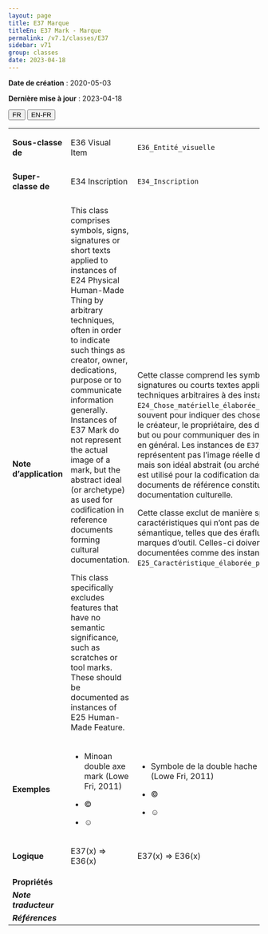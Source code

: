 ```yaml
---
layout: page
title: E37 Marque
titleEn: E37 Mark - Marque
permalink: /v7.1/classes/E37
sidebar: v71
group: classes
date: 2023-04-18
---
```


**Date de création** : 2020-05-03

**Dernière mise à jour** : 2023-04-18

<div class="lang-buttons">
  <button id="fr" class="activate">FR</button>
  <button id="en-fr">EN-FR</button>
</div>

<table>
<tbody>
<tr>
<td><strong>Sous-classe de</strong></td>
<td class="en">
<p>E36 Visual Item</p>
</td>
<td>
<p><code class="language-plaintext highlighter-rouge">E36_Entité_visuelle</code></p>
</td>
</tr>
<tr>
<td><strong>Super-classe de</strong></td>
<td class="en">
<p>E34 Inscription</p>
</td>
<td>
<p><code class="language-plaintext highlighter-rouge">E34_Inscription</code></p>
</td>
</tr>
<tr>
<td><strong>Note d’application</strong></td>
<td class="en">
<p>This class comprises symbols, signs, signatures or short texts applied to instances of E24 Physical Human-Made Thing by arbitrary techniques, often in order to indicate such things as creator, owner, dedications, purpose or to communicate information generally. Instances of E37 Mark do not represent the actual image of a mark, but the abstract ideal (or archetype) as used for codification in reference documents forming cultural documentation.</p>
<p>This class specifically excludes features that have no semantic significance, such as scratches or tool marks. These should be documented as instances of E25 Human-Made Feature.</p>
</td>
<td>
<p>Cette classe comprend les symboles, signes, signatures ou courts textes appliqués par des techniques arbitraires à des instances de <code class="language-plaintext highlighter-rouge">E24_Chose_matérielle_élaborée_par_l’humain</code>, souvent pour indiquer des choses telles que le créateur, le propriétaire, des dédicaces, le but ou pour communiquer des informations en général. Les instances de <code class="language-plaintext highlighter-rouge">E37_Marque</code> ne représentent pas l’image réelle d’une marque, mais son idéal abstrait (ou archétype) tel qu’il est utilisé pour la codification dans les documents de référence constituant la documentation culturelle.    </p>
<p>Cette classe exclut de manière spécifique les caractéristiques qui n’ont pas de signification sémantique, telles que des éraflures ou des marques d’outil. Celles-ci doivent être documentées comme des instances de <code class="language-plaintext highlighter-rouge">E25_Caractéristique_élaborée_par_l’humain</code>.</p>
</td>
</tr>
<tr>
<td><strong>Exemples</strong></td>
<td class="en">
<ul>
<li><p>Minoan double axe mark (Lowe Fri, 2011)</p>
</li>
<li><p>©</p>
</li>
<li><p>☺</p>
</li>
</ul>
</td>
<td>
<ul>
<li><p>Symbole de la double hache minoenne (Lowe Fri, 2011)</p>
</li>
<li><p>© </p>
</li>
<li><p>☺</p>
</li>
</ul>
</td>
</tr>
<tr>
<td><strong>Logique</strong></td>
<td class="en">
<p>E37(x) ⇒ E36(x)</p>
</td>
<td>
<p>E37(x) ⇒ E36(x)</p>
</td>
</tr>
<tr>
<td><strong>Propriétés</strong></td>
<td class="en">
</td>
<td>
</td>
</tr>
<tr>
<td><strong><em>Note traducteur</em></strong></td>
<td colspan="2">
</td>
</tr>
<tr>
<td><strong><em>Références</em></strong></td>
<td colspan="2">
<p><em></em></p>
</td>
</tr>
</tbody>
</table>

				